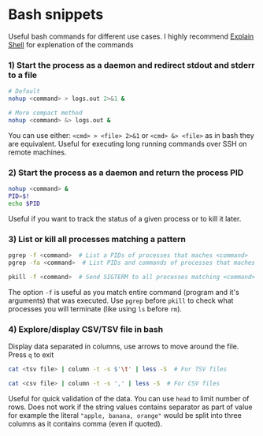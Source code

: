 # Bash snippets

Useful bash commands for different use cases. I highly recommend [Explain Shell](https://explainshell.com/) for explenation of the commands

### 1) Start the process as a daemon and redirect stdout and stderr to a file

```bash
# Default
nohup <command> > logs.out 2>&1 &

# More compact method
nohup <command> &> logs.out &
```

You can use either: `<cmd> > <file> 2>&1` or `<cmd> &> <file>` as in bash they are equivalent. 
Useful for executing long running commands over SSH on remote machines.


### 2) Start the process as a daemon and return the process PID

```bash
nohup <command> &
PID=$!
echo $PID
```

Useful if you want to track the status of a given process or to kill it later.

### 3) List or kill all processes matching a pattern

```bash
pgrep -f <command>  # List a PIDs of processes that maches <command>
pgrep -fa <command>  # List PIDs and commands of processes that maches <command>

pkill -f <command>  # Send SIGTERM to all processes matching <command>
```

The option `-f` is useful as you match entire command (program and it's arguments) that was executed.
Use `pgrep` before `pkill` to check what processes you will terminate (like using `ls` before `rm`).

### 4) Explore/display CSV/TSV file in bash

Display data separated in columns, use arrows to move around the file. Press `q` to exit

```bash
cat <tsv file> | column -t -s $'\t' | less -S  # For TSV files

cat <csv file> | column -t -s ',' | less -S  # For CSV files
```

Useful for quick validation of the data. You can use `head` to limit number of rows. 
Does not work if the string values contains separator as part of value
for example the literal `"apple, banana, orange"` would be split into three columns as it contains comma (even if quoted).
